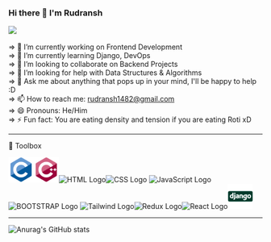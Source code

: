 ### Hi there 👋 I'm Rudransh 

![](https://komarev.com/ghpvc/?username=Red-0111)


=> 🔭 I’m currently working on Frontend Development <br/>
=> 🌱 I’m currently learning Django, DevOps <br/>
=> 👯 I’m looking to collaborate on Backend Projects <br/>
=> 🤔 I’m looking for help with Data Structures & Algorithms <br/>
=> 💬 Ask me about anything that pops up in your mind, I'll be happy to help :D <br/>
=> 📫 How to reach me: rudransh1482@gmail.com <br/>
=> 😄 Pronouns: He/Him <br/>
=> ⚡ Fun fact: You are eating density and tension if you are eating Roti xD <br/>


---

🧰 Toolbox

 
 <img src="https://raw.githubusercontent.com/devicons/devicon/master/icons/c/c-original.svg" alt="C Logo" width="50" height="50"/><img src="https://raw.githubusercontent.com/devicons/devicon/master/icons/cplusplus/cplusplus-original.svg" alt="C++ Logo" width="50" height="50"/><img src="https://cdn.worldvectorlogo.com/logos/html-1.svg" alt="HTML Logo" width="50" height="50"/><img src="https://cdn.worldvectorlogo.com/logos/css-3.svg" alt="CSS Logo" width="50" height="50"/> <img src="https://cdn.worldvectorlogo.com/logos/logo-javascript.svg" alt="JavaScript Logo" width="50" height="50"/> <img src="https://cdn.worldvectorlogo.com/logos/bootstrap-4.svg" alt="BOOTSTRAP Logo" width="50" height="50"/> <img src="https://cdn.worldvectorlogo.com/logos/tailwind-css-2.svg" alt="Tailwind Logo" width="50" height="50"/><img src="https://cdn.worldvectorlogo.com/logos/redux.svg" alt="Redux Logo" width="50" height="50"/><img src="https://cdn.worldvectorlogo.com/logos/react-2.svg" alt="React Logo" width="50" height="50"/><img src="https://raw.githubusercontent.com/devicons/devicon/master/icons/django/django-original.svg" alt="DJANGO Logo" width="50" height="50"/>

---

![Anurag's GitHub stats](https://github-readme-stats.vercel.app/api?username=Red-0111&show_icons=true&theme=radical)
